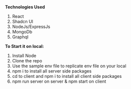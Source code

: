 **Technologies Used**
1. React
2. Shadcn UI
3. NodeJs/ExpressJs
4. MongoDb
5. Graphql

**To Start it on local:**
1. Install Node
2. Clone the repo
3. Use the sample env file to replicate env file on your local
4. npm i to install all server side packages
5. cd to client and npm i to install all client side packages
6. npm run server on server & npm start on client

